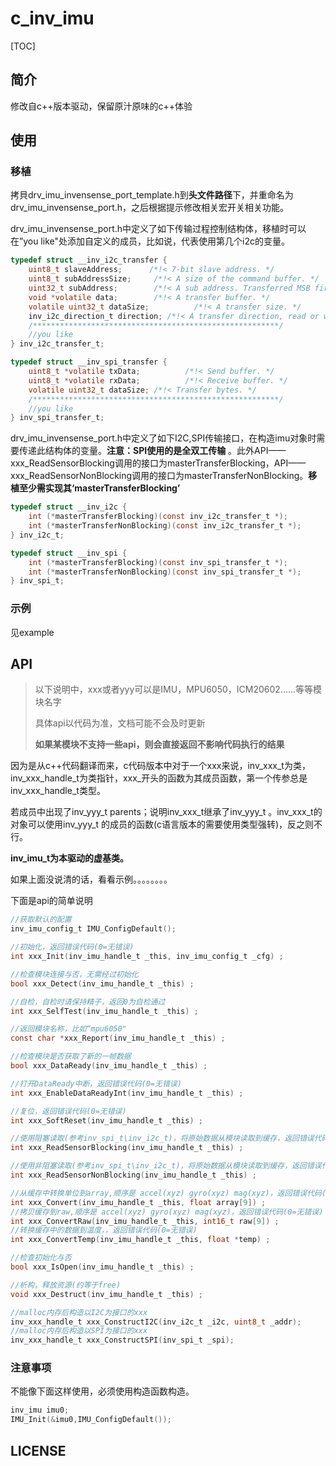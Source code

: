 # c_inv_imu
[TOC]
## 简介
修改自c++版本驱动，保留原汁原味的c++体验

## 使用

### 移植

拷貝drv_imu_invensense_port_template.h到**头文件路径**下，并重命名为drv_imu_invensense_port.h，之后根据提示修改相关宏开关相关功能。

drv_imu_invensense_port.h中定义了如下传输过程控制结构体，移植时可以在”you like"处添加自定义的成员，比如说，代表使用第几个i2c的变量。

```c
typedef struct __inv_i2c_transfer {
    uint8_t slaveAddress;      /*!< 7-bit slave address. */
    uint8_t subAddressSize;     /*!< A size of the command buffer. */
    uint32_t subAddress;        /*!< A sub address. Transferred MSB first. */
    void *volatile data;        /*!< A transfer buffer. */
    volatile uint32_t dataSize;          /*!< A transfer size. */
    inv_i2c_direction_t direction; /*!< A transfer direction, read or write. */
    /*******************************************************/
    //you like
} inv_i2c_transfer_t;

typedef struct __inv_spi_transfer {
    uint8_t *volatile txData;          /*!< Send buffer. */
    uint8_t *volatile rxData;          /*!< Receive buffer. */
    volatile uint32_t dataSize; /*!< Transfer bytes. */
    /*******************************************************/
    //you like
} inv_spi_transfer_t;
```

drv_imu_invensense_port.h中定义了如下I2C,SPI传输接口，在构造imu对象时需要传递此结构体的变量。**注意：SPI使用的是全双工传输** 。此外API——xxx_ReadSensorBlocking调用的接口为masterTransferBlocking，API——xxx_ReadSensorNonBlocking调用的接口为masterTransferNonBlocking。**移植至少需实现其‘masterTransferBlocking’**

```c
typedef struct __inv_i2c {
    int (*masterTransferBlocking)(const inv_i2c_transfer_t *);
    int (*masterTransferNonBlocking)(const inv_i2c_transfer_t *);
} inv_i2c_t;

typedef struct __inv_spi {
    int (*masterTransferBlocking)(const inv_spi_transfer_t *);
    int (*masterTransferNonBlocking)(const inv_spi_transfer_t *);
} inv_spi_t;
```



### 示例

见example



## API

> 以下说明中，xxx或者yyy可以是IMU，MPU6050，ICM20602......等等模块名字
>
> 具体api以代码为准，文档可能不会及时更新
>
> **如果某模块不支持一些api，则会直接返回不影响代码执行的结果**

因为是从c++代码翻译而来，c代码版本中对于一个xxx来说，inv_xxx_t为类，inv_xxx_handle_t为类指针，xxx_开头的函数为其成员函数，第一个传参总是inv_xxx_handle_t类型。

若成员中出现了inv_yyy_t parents；说明inv_xxx_t继承了inv_yyy_t 。inv_xxx_t的对象可以使用inv_yyy_t 的成员的函数(c语言版本的需要使用类型强转)，反之则不行。

**inv_imu_t为本驱动的虚基类。** 

如果上面没说清的话，看看示例。。。。。。。。



下面是api的简单说明

```c
//获取默认的配置
inv_imu_config_t IMU_ConfigDefault(); 

//初始化，返回错误代码(0=无错误)
int xxx_Init(inv_imu_handle_t _this, inv_imu_config_t _cfg) ;

//检查模块连接与否，无需经过初始化
bool xxx_Detect(inv_imu_handle_t _this) ;

//自检，自检时请保持精子，返回0为自检通过
int xxx_SelfTest(inv_imu_handle_t _this) ;

//返回模块名称，比如“mpu6050"
const char *xxx_Report(inv_imu_handle_t _this) ;

//检查模块是否获取了新的一帧数据
bool xxx_DataReady(inv_imu_handle_t _this) ;

//打开DataReady中断，返回错误代码(0=无错误)
int xxx_EnableDataReadyInt(inv_imu_handle_t _this) ;

//复位，返回错误代码(0=无错误)
int xxx_SoftReset(inv_imu_handle_t _this) ;

//使用阻塞读取(参考inv_spi_t\inv_i2c_t)，将原始数据从模块读取到缓存，返回错误代码(0=无错误)
int xxx_ReadSensorBlocking(inv_imu_handle_t _this) ;

//使用非阻塞读取(参考inv_spi_t\inv_i2c_t)，将原始数据从模块读取到缓存，返回错误代码(0=无错误)
int xxx_ReadSensorNonBlocking(inv_imu_handle_t _this) ;

//从缓存中转换单位到array,顺序是 accel(xyz) gyro(xyz) mag(xyz)，返回错误代码(0=无错误)
int xxx_Convert(inv_imu_handle_t _this, float array[9]) ;
//拷贝缓存到raw,顺序是 accel(xyz) gyro(xyz) mag(xyz)，返回错误代码(0=无错误)
int xxx_ConvertRaw(inv_imu_handle_t _this, int16_t raw[9]) ;
//转换缓存中的数据到温度，，返回错误代码(0=无错误)
int xxx_ConvertTemp(inv_imu_handle_t _this, float *temp) ;

//检查初始化与否
bool xxx_IsOpen(inv_imu_handle_t _this) ;

//析构，释放资源(约等于free)
void xxx_Destruct(inv_imu_handle_t _this) ;

//malloc内存后构造以I2C为接口的xxx
inv_xxx_handle_t xxx_ConstructI2C(inv_i2c_t _i2c, uint8_t _addr);
//malloc内存后构造以SPI为接口的xxx
inv_xxx_handle_t xxx_ConstructSPI(inv_spi_t _spi);
```



### 注意事项

不能像下面这样使用，必须使用构造函数构造。

```c
inv_imu imu0;
IMU_Init(&imu0,IMU_ConfigDefault());
```

## LICENSE

